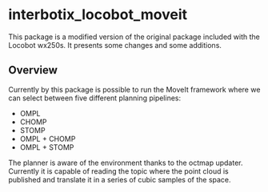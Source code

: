 # interbotix_locobot_moveit

This package is a modified version of the original package included with the Locobot wx250s. It presents some changes and some additions.

## Overview

Currently by this package is possible to run the MoveIt framework where we can select between five different planning pipelines:
- OMPL
- CHOMP
- STOMP
- OMPL + CHOMP
- OMPL + STOMP

The planner is aware of the environment thanks to the octmap updater. Currently it is capable of reading the topic where the point cloud is published and translate it in a series of cubic samples of the space. 